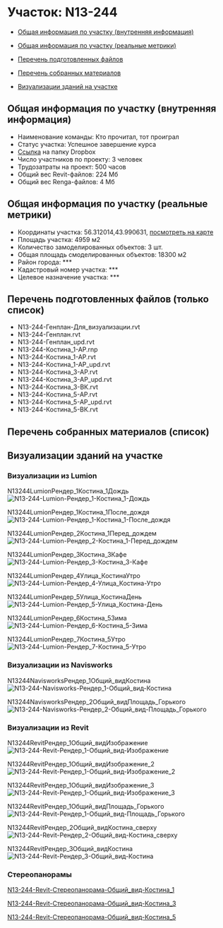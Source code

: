 # Участок: N13-244

* [Общая информация по участку (внутренняя информация)](#Chapter1)

* [Общая информация по участку (реальные метрики)](#Chapter2)

* [Перечень подготовленных файлов](#Chapter3)

* [Перечень собранных материалов](#Chapter4)

* [Визуализации зданий на участке](#Chapter6)

## <a id="Chapter1"></a> Общая информация по участку (внутренняя информация)
+ Наименование команды: Кто прочитал, тот проиграл
+ Статус участка: Успешное завершение курса
+ [Ссылка](https://www.dropbox.com/sh/wvvgv1nw1iqred9/AABYylAUbeH7FMRomO__O60La/N13_244?dl=0) на папку Dropbox
+ Число участников по проекту: 3 человек
+ Трудозатраты на проект: 500 часов
+ Общий вес Revit-файлов: 224 Мб
+ Общий вес Renga-файлов: 4 Мб
## <a id="Chapter2"></a> Общая информация по участку (реальные метрики)
+ Координаты участка: 56.312014,43.990631, [посмотреть на карте](https://yandex.ru/maps/47/nizhny-novgorod/?ll=43.990631%2C56.312014&z=19)
+ Площадь участка: 4959 м2
+ Количество замоделированных объектов: 3 шт.
+ Общая площадь смоделированных объектов: 18300 м2
+ Район города: *** 
+ Кадастровый номер участка: *** 
+ Целевое назначение участка: *** 
## <a id="Chapter3"></a> Перечень подготовленных файлов (только список)
+ N13-244-Генплан-Для_визуализации.rvt
+ N13-244-Генплан.rvt
+ N13-244-Генплан_upd.rvt
+ N13-244-Костина_1-АР.rnp
+ N13-244-Костина_1-АР.rvt
+ N13-244-Костина_1-АР_upd.rvt
+ N13-244-Костина_3-АР.rvt
+ N13-244-Костина_3-АР_upd.rvt
+ N13-244-Костина_3-ВК.rvt
+ N13-244-Костина_5-АР.rvt
+ N13-244-Костина_5-АР_upd.rvt
+ N13-244-Костина_5-ВК.rvt
## <a id="Chapter4"></a> Перечень собранных материалов (список)
## <a id="Chapter6"></a> Визуализации зданий на участке
### Визуализации из Lumion
N13244LumionРендер_1Костина_1Дождь
![N13-244-Lumion-Рендер_1-Костина_1-Дождь](/Images/N13_244/N13-244-Lumion-Рендер_1-Костина_1-Дождь_Compressed.jpg)

N13244LumionРендер_1Костина_1После_дождя
![N13-244-Lumion-Рендер_1-Костина_1-После_дождя](/Images/N13_244/N13-244-Lumion-Рендер_1-Костина_1-После_дождя_Compressed.jpg)

N13244LumionРендер_2Костина_1Перед_дождем
![N13-244-Lumion-Рендер_2-Костина_1-Перед_дождем](/Images/N13_244/N13-244-Lumion-Рендер_2-Костина_1-Перед_дождем_Compressed.jpg)

N13244LumionРендер_3Костина_3Кафе
![N13-244-Lumion-Рендер_3-Костина_3-Кафе](/Images/N13_244/N13-244-Lumion-Рендер_3-Костина_3-Кафе_Compressed.jpg)

N13244LumionРендер_4Улица_КостинаУтро
![N13-244-Lumion-Рендер_4-Улица_Костина-Утро](/Images/N13_244/N13-244-Lumion-Рендер_4-Улица_Костина-Утро_Compressed.jpg)

N13244LumionРендер_5Улица_КостинаДень
![N13-244-Lumion-Рендер_5-Улица_Костина-День](/Images/N13_244/N13-244-Lumion-Рендер_5-Улица_Костина-День_Compressed.jpg)

N13244LumionРендер_6Костина_5Зима
![N13-244-Lumion-Рендер_6-Костина_5-Зима](/Images/N13_244/N13-244-Lumion-Рендер_6-Костина_5-Зима_Compressed.jpg)

N13244LumionРендер_7Костина_5Утро
![N13-244-Lumion-Рендер_7-Костина_5-Утро](/Images/N13_244/N13-244-Lumion-Рендер_7-Костина_5-Утро_Compressed.jpg)

### Визуализации из Navisworks
N13244NavisworksРендер_1Общий_видКостина
![N13-244-Navisworks-Рендер_1-Общий_вид-Костина](/Images/N13_244/N13-244-Navisworks-Рендер_1-Общий_вид-Костина_Compressed.jpg)

N13244NavisworksРендер_2Общий_видПлощадь_Горького
![N13-244-Navisworks-Рендер_2-Общий_вид-Площадь_Горького](/Images/N13_244/N13-244-Navisworks-Рендер_2-Общий_вид-Площадь_Горького_Compressed.jpg)

### Визуализации из Revit
N13244RevitРендер_1Общий_видИзображение
![N13-244-Revit-Рендер_1-Общий_вид-Изображение](/Images/N13_244/N13-244-Revit-Рендер_1-Общий_вид-Изображение_Compressed.jpg)

N13244RevitРендер_1Общий_видИзображение_2
![N13-244-Revit-Рендер_1-Общий_вид-Изображение_2](/Images/N13_244/N13-244-Revit-Рендер_1-Общий_вид-Изображение_2_Compressed.jpg)

N13244RevitРендер_1Общий_видИзображение_3
![N13-244-Revit-Рендер_1-Общий_вид-Изображение_3](/Images/N13_244/N13-244-Revit-Рендер_1-Общий_вид-Изображение_3_Compressed.jpg)

N13244RevitРендер_1Общий_видПлощадь_Горького
![N13-244-Revit-Рендер_1-Общий_вид-Площадь_Горького](/Images/N13_244/N13-244-Revit-Рендер_1-Общий_вид-Площадь_Горького_Compressed.jpg)

N13244RevitРендер_2Общий_видКостина_сверху
![N13-244-Revit-Рендер_2-Общий_вид-Костина_сверху](/Images/N13_244/N13-244-Revit-Рендер_2-Общий_вид-Костина_сверху_Compressed.jpg)

N13244RevitРендер_3Общий_видКостина
![N13-244-Revit-Рендер_3-Общий_вид-Костина](/Images/N13_244/N13-244-Revit-Рендер_3-Общий_вид-Костина_Compressed.jpg)

### Стереопанорамы
[N13-244-Revit-Стереопанорама-Общий_вид-Костина_1](https://pano.autodesk.com/pano.html?url=jpgs/ba18fc01-97f1-4105-b0c5-f968bf955111&version=2)

[N13-244-Revit-Стереопанорама-Общий_вид-Костина_3](https://pano.autodesk.com/pano.html?url=jpgs/21134063-b3a4-4aeb-8ca0-9b44d3debfd9&version=2)

[N13-244-Revit-Стереопанорама-Общий_вид-Костина_5](https://pano.autodesk.com/pano.html?url=jpgs/e3efd3a7-9c3f-40ab-9186-913b97820f3b&version=2)

